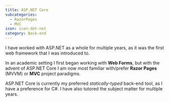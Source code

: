 ```yaml
---
title: ASP.NET Core
subcategories:
  - RazorPages
  - MVC
icon: icon-dot-net
category: Back-end
---
```

I have worked with ASP.NET as a whole for multiple years, as it was the first web framework that I was introduced to. 

In an academic setting I first began working with **Web Forms**, but with the advent of ASP.NET Core I am now most familiar with/prefer **Razor Pages** (MVVM) or **MVC** project paradigms.

ASP.NET Core is currently my preferred *statically-typed* back-end tool, as I have a preference for C#. I have also tutored the subject matter for multiple years.
